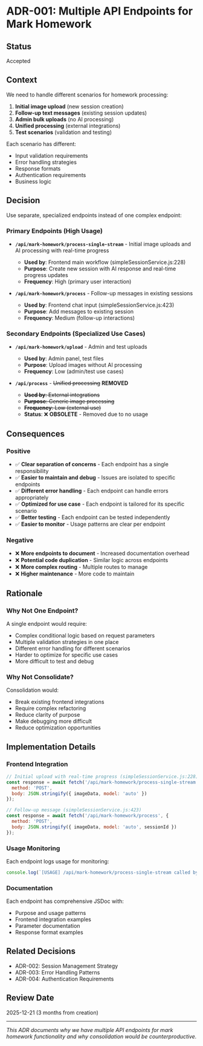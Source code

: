 # ADR-001: Multiple API Endpoints for Mark Homework

## Status
Accepted

## Context
We need to handle different scenarios for homework processing:
1. **Initial image upload** (new session creation)
2. **Follow-up text messages** (existing session updates)
3. **Admin bulk uploads** (no AI processing)
4. **Unified processing** (external integrations)
5. **Test scenarios** (validation and testing)

Each scenario has different:
- Input validation requirements
- Error handling strategies
- Response formats
- Authentication requirements
- Business logic

## Decision
Use separate, specialized endpoints instead of one complex endpoint:

### Primary Endpoints (High Usage)
- **`/api/mark-homework/process-single-stream`** - Initial image uploads and AI processing with real-time progress
  - **Used by**: Frontend main workflow (simpleSessionService.js:228)
  - **Purpose**: Create new session with AI response and real-time progress updates
  - **Frequency**: High (primary user interaction)

- **`/api/mark-homework/process`** - Follow-up messages in existing sessions
  - **Used by**: Frontend chat input (simpleSessionService.js:423)
  - **Purpose**: Add messages to existing session
  - **Frequency**: Medium (follow-up interactions)

### Secondary Endpoints (Specialized Use Cases)
- **`/api/mark-homework/upload`** - Admin and test uploads
  - **Used by**: Admin panel, test files
  - **Purpose**: Upload images without AI processing
  - **Frequency**: Low (admin/test use cases)

- **`/api/process`** - ~~Unified processing~~ **REMOVED**
  - ~~**Used by**: External integrations~~
  - ~~**Purpose**: Generic image processing~~
  - ~~**Frequency**: Low (external use)~~
  - **Status**: ❌ **OBSOLETE** - Removed due to no usage

## Consequences

### Positive
- ✅ **Clear separation of concerns** - Each endpoint has a single responsibility
- ✅ **Easier to maintain and debug** - Issues are isolated to specific endpoints
- ✅ **Different error handling** - Each endpoint can handle errors appropriately
- ✅ **Optimized for use case** - Each endpoint is tailored for its specific scenario
- ✅ **Better testing** - Each endpoint can be tested independently
- ✅ **Easier to monitor** - Usage patterns are clear per endpoint

### Negative
- ❌ **More endpoints to document** - Increased documentation overhead
- ❌ **Potential code duplication** - Similar logic across endpoints
- ❌ **More complex routing** - Multiple routes to manage
- ❌ **Higher maintenance** - More code to maintain

## Rationale

### Why Not One Endpoint?
A single endpoint would require:
- Complex conditional logic based on request parameters
- Multiple validation strategies in one place
- Different error handling for different scenarios
- Harder to optimize for specific use cases
- More difficult to test and debug

### Why Not Consolidate?
Consolidation would:
- Break existing frontend integrations
- Require complex refactoring
- Reduce clarity of purpose
- Make debugging more difficult
- Reduce optimization opportunities

## Implementation Details

### Frontend Integration
```javascript
// Initial upload with real-time progress (simpleSessionService.js:228)
const response = await fetch('/api/mark-homework/process-single-stream', {
  method: 'POST',
  body: JSON.stringify({ imageData, model: 'auto' })
});

// Follow-up message (simpleSessionService.js:423)
const response = await fetch('/api/mark-homework/process', {
  method: 'POST',
  body: JSON.stringify({ imageData, model: 'auto', sessionId })
});
```

### Usage Monitoring
Each endpoint logs usage for monitoring:
```javascript
console.log(`[USAGE] /api/mark-homework/process-single-stream called by: ${userAgent}`);
```

### Documentation
Each endpoint has comprehensive JSDoc with:
- Purpose and usage patterns
- Frontend integration examples
- Parameter documentation
- Response format examples

## Related Decisions
- ADR-002: Session Management Strategy
- ADR-003: Error Handling Patterns
- ADR-004: Authentication Requirements

## Review Date
2025-12-21 (3 months from creation)

---

*This ADR documents why we have multiple API endpoints for mark homework functionality and why consolidation would be counterproductive.*
